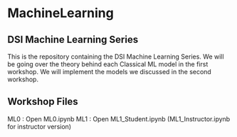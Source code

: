 # MachineLearning

## DSI Machine Learning Series
This is the repository containing the DSI Machine Learning Series. We will be going over the theory behind each Classical ML model in the first workshop. We will implement the models we discussed in the second workshop.

## Workshop Files
ML0 : Open ML0.ipynb
ML1 : Open ML1_Student.ipynb (ML1_Instructor.ipynb for instructor version) 